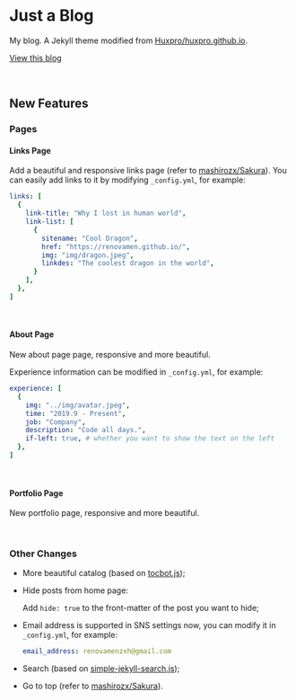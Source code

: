 # Just a Blog

My blog. A Jekyll theme modified from [Huxpro/huxpro.github.io](https://github.com/Huxpro/huxpro.github.io).

[View this blog](https://renovamen.ink/)

&nbsp;

## New Features

### Pages

#### Links Page

Add a beautiful and responsive links page (refer to [mashirozx/Sakura](https://github.com/mashirozx/Sakura)). You can easily add links to it by modifying `_config.yml`, for example:

```yaml
links: [
  {
    link-title: "Why I lost in human world",
    link-list: [
      {
        sitename: "Cool Dragon",
        href: "https://renovamen.github.io/",
        img: "img/dragon.jpeg",
        linkdes: "The coolest dragon in the world",
      }
    ],
  },
]
```

&nbsp;

#### About Page

New about page page, responsive and more beautiful. 

Experience information can be modified in `_config.yml`, for example:

```yaml
experience: [
  {
    img: "../img/avatar.jpeg",
    time: "2019.9 - Present",
    job: "Company",
    description: "Code all days.",
    if-left: true, # whether you want to show the text on the left
  },
]
```

&nbsp;

#### Portfolio Page

New portfolio page, responsive and more beautiful.

&nbsp;

### Other Changes

- More beautiful catalog (based on [tocbot.js](https://github.com/tscanlin/tocbot));

- Hide posts from home page: 

  Add `hide: true` to the front-matter of the post you want to hide;

- Email address is supported in SNS settings now, you can modify it in `_config.yml`, for example:

  ```yaml
  email_address: renovamenzxh@gmail.com
  ```
- Search (based on [simple-jekyll-search.js](https://github.com/christian-fei/Simple-Jekyll-Search));

- Go to top (refer to [mashirozx/Sakura](https://github.com/mashirozx/Sakura)).